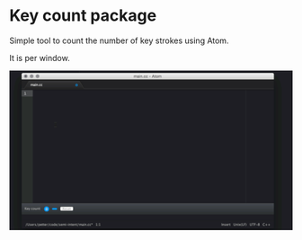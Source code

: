 # Key count package

Simple tool to count the number of key strokes using Atom.

It is per window.

![Example](./AtomEditor.gif)
